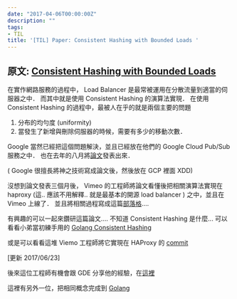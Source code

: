 ```yaml
---
date: "2017-04-06T00:00:00Z"
description: ""
tags:
- TIL
title: '[TIL] Paper: Consistent Hashing with Bounded Loads '
---
```


## 原文: [Consistent Hashing with Bounded Loads](https://research.googleblog.com/2017/04/consistent-hashing-with-bounded-loads.html)

在實作網路服務的過程中， Load Balancer 是最常被運用在分散流量到適當的伺服器之中． 而其中就是使用 Consistent Hashing 的演算法實現．  在使用 Consistent Hashing 的過程中，最被人在乎的就是兩個主要的問題  

1.  分布的均勻度 (uniformity) 
2. 當發生了新增與刪除伺服器的時候，需要有多少的移動次數．

Google 當然已經把這個問題解決，並且已經放在他們的 Google Cloud Pub/Sub 服務之中．  也在去年的八月將[論文](https://arxiv.org/abs/1608.01350)發表出來．  

( Google 很擅長將神之技術寫成論文後，然後放在 GCP 裡面 XDD)   

沒想到論文發表三個月後， Vimeo 的工程師將論文看懂後把相關演算法實現在 haproxy (這.. 應該不用解釋.. 就是最基本的開源 load balancer ) 之中，並且在 Vimeo 上線了．  並且將相關過程寫成這篇[部落格](https://medium.com/vimeo-engineering-blog/improving-load-balancing-with-a-new-consistent-hashing-algorithm-9f1bd75709ed)....

有興趣的可以一起來鑽研這篇論文.... 不知道 Consistent Hashing 是什麼...   可以看看小弟當初練手用的 [Golang Consistent Hashing](https://github.com/kkdai/consistent)  


或是可以看看這堆 Viemo 工程師將它實現在 HAProxy 的 [commit](http://git.haproxy.org/?p=haproxy-1.7.git;a=search;h=HEAD;s=Andrew+Rodland;st=author) 


[更新 2017/06/23] 

後來這位工程師有機會跟 GDE 分享他的經驗，在[這裡](https://www.youtube.com/watch?v=jk6oiBJxcaA)

這裡有另外一位，把相同概念完成到 [Golang](https://github.com/lafikl/consistent)